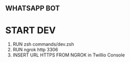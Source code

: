 ## WHATSAPP BOT

# START DEV
1. RUN zsh commands/dev.zsh
2. RUN ngrok http 3306
3. INSERT URL HTTPS FROM NGROK in Twillio Console